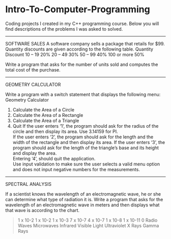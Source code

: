 # Intro-To-Computer-Programming
Coding projects I created in my C++ programming course.
Below you will find descriptions of the problems I was asked to solved.

----------------------------------------------------------------------------------------------------------------------------------

SOFTWARE SALES
A software company sells a package that retails for $99. Quantity discounts are given according to the following table.
Quantity	Discount
10 – 19 	20%
20 – 49 	30%
50 – 99 	40%
100 or more	50%

Write a program that asks for the number of units sold and computes the total cost of the purchase.

-----------------------------------------------------------------------------------------------------------------------------------

GEOMETRY CALCULATOR

Write a program with a switch statement that displays the following menu:
Geometry Calculator
1.	Calculate the Area of a Circle
2.	Calculate the Area of a Rectangle
3.	Calculate the Area of a Triangle
4.	Quit
If the user enters ‘1’, the program should ask for the radius of the circle and then display its area.  Use 3.14159 for PI.  
If the user enters ‘2’, the program should ask for the length and the width of the rectangle and then display its area. 
 If the user enters ‘3’, the program should ask for the length of the triangle’s base and its height and display the area.  
Entering ‘4’, should quit the application.  
Use input validation to make sure the user selects a valid menu option and does not input negative numbers for the measurements.

-----------------------------------------------------------------------------------------------------------------------------------
SPECTRAL ANALYSIS

If a scientist knows the wavelength of an electromagnetic wave, he or she can determine what type of radiation it is. 
Write a program that asks for the wavelength of an electromagnetic wave in meters and then displays 
what that wave is according to the chart.  

> 1 x 10-2	1 x 10-2	1 x 10-3	7 x 10-7	4 x 10-7	1 x 10-8	1 x 10-11	0
Radio Waves	Microwaves	Infrared	Visible Light	Ultraviolet	X Rays	Gamma Rays	
